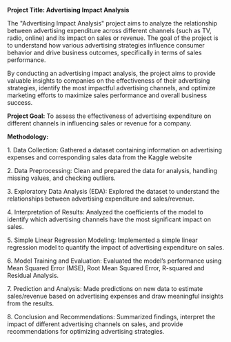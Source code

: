 ﻿**Project Title: Advertising Impact Analysis**


The "Advertising Impact Analysis" project aims to analyze the relationship between advertising expenditure across different channels (such as TV, radio, online) and its impact on sales or revenue. The goal of the project is to understand how various advertising strategies influence consumer behavior and drive business outcomes, specifically in terms of sales performance.

By conducting an advertising impact analysis, the project aims to provide valuable insights to companies on the effectiveness of their advertising strategies, identify the most impactful advertising channels, and optimize marketing efforts to maximize sales performance and overall business success.

**Project Goal:** To assess the effectiveness of advertising expenditure on different channels in influencing sales or revenue for a company.


**Methodology:**

1\. Data Collection: Gathered a dataset containing information on advertising expenses and corresponding sales data from the Kaggle website

2\. Data Preprocessing: Clean and prepared the data for analysis, handling missing values, and checking outliers.

3\. Exploratory Data Analysis (EDA): Explored the dataset to understand the relationships between advertising expenditure and sales/revenue.

4\. Interpretation of Results: Analyzed the coefficients of the model to identify which advertising channels have the most significant impact on sales.

5\. Simple Linear Regression Modeling: Implemented a simple linear regression model to quantify the impact of advertising expenditure on sales.

6\. Model Training and Evaluation: Evaluated the model’s performance using Mean Squared Error (MSE), Root Mean Squared Error, R-squared and Residual Analysis.

7\. Prediction and Analysis: Made predictions on new data to estimate sales/revenue based on advertising expenses and draw meaningful insights from the results.

8\. Conclusion and Recommendations: Summarized findings, interpret the impact of different advertising channels on sales, and provide recommendations for optimizing advertising strategies.
